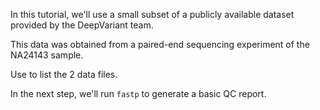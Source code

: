 <script>
import Link from "components/Link.svelte";
import Execute from "components/Execute.svelte";
</script>

In this tutorial, we'll use a small subset of a <Link href="https://console.cloud.google.com/storage/browser/deepvariant/case-study-testdata">publicly available dataset</Link> provided by the <Link href="https://github.com/google/deepvariant">DeepVariant</Link> team.

This data was obtained from a paired-end sequencing experiment of the <Link href="https://catalog.coriell.org/0/Sections/Search/Sample_Detail.aspx?Ref=NA24143&Product=DNA">NA24143</Link> sample.

Use <Execute inline command="ls" /> to list the 2 data files.

In the next step, we'll run `fastp` to generate a basic QC report.
